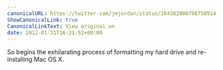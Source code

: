 ```yaml
---
canonicalURL: https://twitter.com/jmjordan/status/164382900798758914
ShowCanonicalLink: true
CanonicalLinkText: View original on
date: 2012-01-31T16:21:52+00:00
---
```

So begins the exhilarating process of formatting my hard drive and re-installing Mac OS X.